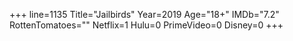 +++
line=1135
Title="Jailbirds"
Year=2019
Age="18+"
IMDb="7.2"
RottenTomatoes=""
Netflix=1
Hulu=0
PrimeVideo=0
Disney=0
+++

